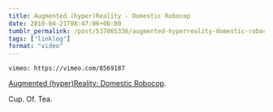 ```yaml
---
title: Augmented (hyper)Reality - Domestic Robocop
date: 2010-04-21T08:47:06+00:00
tumblr_permalink: /post/537865336/augmented-hyperreality-domestic-robocop-cup
tags: ["linklog"]
format: "video"
---
```


`vimeo: https://vimeo.com/8569187`

[Augmented (hyper)Reality: Domestic Robocop][1].

Cup. Of. Tea.

[1]: https://vimeo.com/8569187
